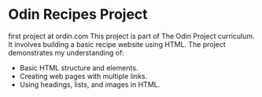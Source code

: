 # Odin Recipes Project

first project at ordin.com
This project is part of The Odin Project curriculum. It involves building a basic recipe website using HTML. The project demonstrates my understanding of:

- Basic HTML structure and elements.
- Creating web pages with multiple links.
- Using headings, lists, and images in HTML.
